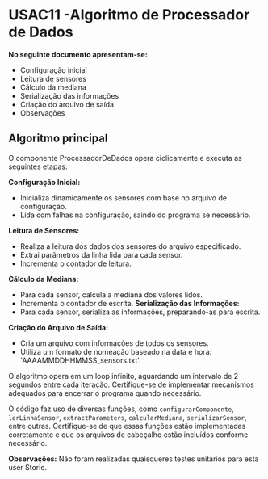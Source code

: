 # USAC11 -Algoritmo de Processador de Dados

**No seguinte documento apresentam-se:**
  * Configuração inicial
  * Leitura de sensores
  * Cálculo da mediana
  * Serialização das informações
  * Criação do arquivo de saída
  * Observações

## Algoritmo principal

O componente ProcessadorDeDados opera ciclicamente e executa as seguintes etapas:

**Configuração Inicial:**
  - Inicializa dinamicamente os sensores com base no arquivo de configuração.
  - Lida com falhas na configuração, saindo do programa se necessário.

**Leitura de Sensores:**
  - Realiza a leitura dos dados dos sensores do arquivo especificado.
  - Extrai parâmetros da linha lida para cada sensor.
  - Incrementa o contador de leitura.

**Cálculo da Mediana:**
  - Para cada sensor, calcula a mediana dos valores lidos.
  - Incrementa o contador de escrita.
**Serialização das Informações:**
  - Para cada sensor, serializa as informações, preparando-as para escrita.

**Criação do Arquivo de Saída:**
  - Cria um arquivo com informações de todos os sensores.
  - Utiliza um formato de nomeação baseado na data e hora: 'AAAAMMDDHHMMSS_sensors.txt'.

O algoritmo opera em um loop infinito, aguardando um intervalo de 2 segundos entre cada iteração. Certifique-se de implementar mecanismos adequados para encerrar o programa quando necessário.

O código faz uso de diversas funções, como `configurarComponente`, `lerLinhaSensor`, `extractParameters`, `calcularMediana`, `serializarSensor`, entre outras. Certifique-se de que essas funções estão implementadas corretamente e que os arquivos de cabeçalho estão incluídos conforme necessário.

**Observações:**
Não foram realizadas quaisqueres testes unitários para esta user Storie.